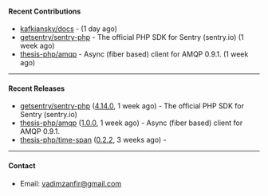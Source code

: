 #### Recent Contributions

- [kafkiansky/docs](https://github.com/kafkiansky/docs) -  (1 day ago)
- [getsentry/sentry-php](https://github.com/getsentry/sentry-php) - The official PHP SDK for Sentry (sentry.io) (1 week ago)
- [thesis-php/amqp](https://github.com/thesis-php/amqp) - Async (fiber based) client for AMQP 0.9.1. (1 week ago)

---

#### Recent Releases

- [getsentry/sentry-php](https://github.com/getsentry/sentry-php) ([4.14.0](https://github.com/getsentry/sentry-php/releases/tag/4.14.0), 1 week ago) - The official PHP SDK for Sentry (sentry.io)
- [thesis-php/amqp](https://github.com/thesis-php/amqp) ([1.0.0](https://github.com/thesis-php/amqp/releases/tag/1.0.0), 1 week ago) - Async (fiber based) client for AMQP 0.9.1.
- [thesis-php/time-span](https://github.com/thesis-php/time-span) ([0.2.2](https://github.com/thesis-php/time-span/releases/tag/0.2.2), 3 weeks ago) - 

---

#### Contact

- Email: [vadimzanfir@gmail.com](mailto://vadimzanfir@gmail.com)
